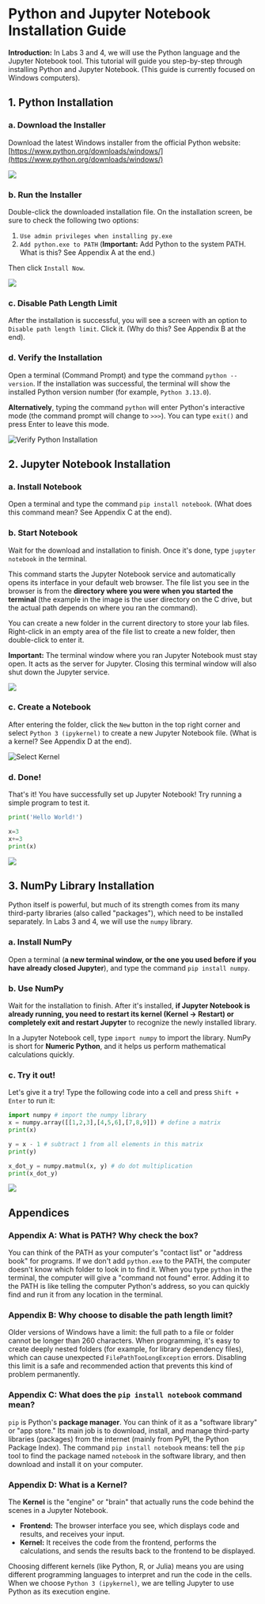 # Python and Jupyter Notebook Installation Guide

**Introduction:** In Labs 3 and 4, we will use the Python language and the Jupyter Notebook tool. This tutorial will guide you step-by-step through installing Python and Jupyter Notebook. (This guide is currently focused on Windows computers).

## 1. Python Installation

### a. Download the Installer
Download the latest Windows installer from the official Python website:
[https://www.python.org/downloads/windows/](https://www.python.org/downloads/windows/)

![](./media/image1.png)

### b. Run the Installer
Double-click the downloaded installation file. On the installation screen, be sure to check the following two options:

1.  `Use admin privileges when installing py.exe`
2.  `Add python.exe to PATH` (**Important:** Add Python to the system PATH. What is this? See Appendix A at the end.)

Then click `Install Now`.

![](./media/image2.png)

### c. Disable Path Length Limit
After the installation is successful, you will see a screen with an option to `Disable path length limit`. Click it. (Why do this? See Appendix B at the end).

### d. Verify the Installation
Open a terminal (Command Prompt) and type the command `python --version`. If the installation was successful, the terminal will show the installed Python version number (for example, `Python 3.13.0`).

**Alternatively**, typing the command `python` will enter Python's interactive mode (the command prompt will change to `>>>`). You can type `exit()` and press Enter to leave this mode.

![Verify Python Installation](./media/image3.png)

## 2. Jupyter Notebook Installation

### a. Install Notebook
Open a terminal and type the command `pip install notebook`. (What does this command mean? See Appendix C at the end).

### b. Start Notebook
Wait for the download and installation to finish. Once it's done, type `jupyter notebook` in the terminal.

This command starts the Jupyter Notebook service and automatically opens its interface in your default web browser. The file list you see in the browser is from the **directory where you were when you started the terminal** (the example in the image is the user directory on the C drive, but the actual path depends on where you ran the command).

You can create a new folder in the current directory to store your lab files. Right-click in an empty area of the file list to create a new folder, then double-click to enter it.

**Important:** The terminal window where you ran Jupyter Notebook must stay open. It acts as the server for Jupyter. Closing this terminal window will also shut down the Jupyter service.

![](./media/image4.png)

### c. Create a Notebook
After entering the folder, click the `New` button in the top right corner and select `Python 3 (ipykernel)` to create a new Jupyter Notebook file. (What is a kernel? See Appendix D at the end).

![Select Kernel](./media/image5.png)

### d. Done!
That's it! You have successfully set up Jupyter Notebook! Try running a simple program to test it.

```python
print('Hello World!')

x=3
x+=3
print(x)
```

![](./media/image6.png)

## 3. NumPy Library Installation

Python itself is powerful, but much of its strength comes from its many third-party libraries (also called "packages"), which need to be installed separately. In Labs 3 and 4, we will use the `numpy` library.

### a. Install NumPy
Open a terminal (**a new terminal window, or the one you used before if you have already closed Jupyter**), and type the command `pip install numpy`.

### b. Use NumPy
Wait for the installation to finish. After it's installed, **if Jupyter Notebook is already running, you need to restart its kernel (Kernel -> Restart) or completely exit and restart Jupyter** to recognize the newly installed library.

In a Jupyter Notebook cell, type `import numpy` to import the library. NumPy is short for **Numeric Python**, and it helps us perform mathematical calculations quickly.

### c. Try it out!
Let's give it a try! Type the following code into a cell and press `Shift + Enter` to run it:

```python
import numpy # import the numpy library
x = numpy.array([[1,2,3],[4,5,6],[7,8,9]]) # define a matrix
print(x)

y = x - 1 # subtract 1 from all elements in this matrix
print(y)

x_dot_y = numpy.matmul(x, y) # do dot multiplication
print(x_dot_y)
```

![](./media/image7.png)

## Appendices

### Appendix A: What is PATH? Why check the box?

You can think of the PATH as your computer's "contact list" or "address book" for programs. If we don't add `python.exe` to the PATH, the computer doesn't know which folder to look in to find it. When you type `python` in the terminal, the computer will give a "command not found" error. Adding it to the PATH is like telling the computer Python's address, so you can quickly find and run it from any location in the terminal.

### Appendix B: Why choose to disable the path length limit?

Older versions of Windows have a limit: the full path to a file or folder cannot be longer than 260 characters. When programming, it's easy to create deeply nested folders (for example, for library dependency files), which can cause unexpected `FilePathTooLongException` errors. Disabling this limit is a safe and recommended action that prevents this kind of problem permanently.

### Appendix C: What does the `pip install notebook` command mean?

`pip` is Python's **package manager**. You can think of it as a "software library" or "app store." Its main job is to download, install, and manage third-party libraries (packages) from the internet (mainly from PyPI, the Python Package Index). The command `pip install notebook` means: tell the `pip` tool to find the package named `notebook` in the software library, and then download and install it on your computer.

### Appendix D: What is a Kernel?

The **Kernel** is the "engine" or "brain" that actually runs the code behind the scenes in a Jupyter Notebook.
-   **Frontend:** The browser interface you see, which displays code and results, and receives your input.
-   **Kernel:** It receives the code from the frontend, performs the calculations, and sends the results back to the frontend to be displayed.

Choosing different kernels (like Python, R, or Julia) means you are using different programming languages to interpret and run the code in the cells. When we choose `Python 3 (ipykernel)`, we are telling Jupyter to use Python as its execution engine.
